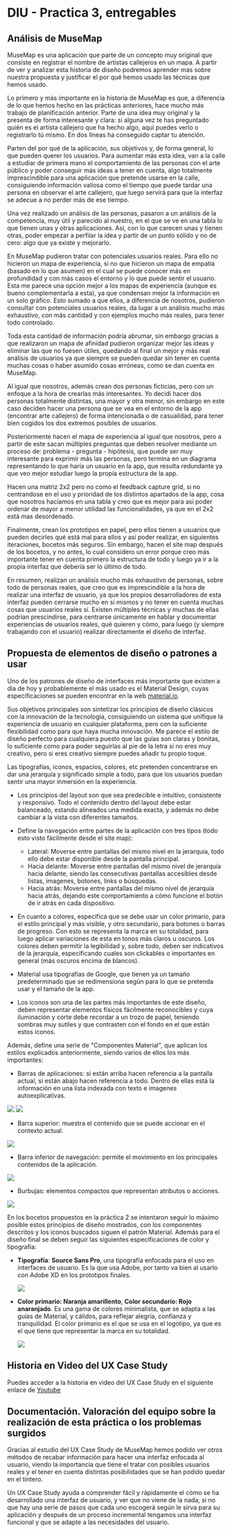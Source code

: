 # DIU - Practica 3, entregables

## Análisis de MuseMap   

MuseMap es una aplicación que parte de un concepto muy original que consiste en registrar el nombre de artistas callejeros en un mapa. A partir de ver y analizar esta historia de diseño podremos aprender más sobre nuestra propuesta y justificar el por qué hemos usado las técnicas que hemos usado.

Lo primero y más importante en la historia de MuseMap es que, a diferencia de lo que hemos hecho en las prácticas anteriores, hace mucho más trabajo de planificación anterior. Parte de una idea muy original y la presenta de forma interesante y clara: si alguna vez te has preguntado quién es el artista callejero que ha hecho algo, aquí puedes verlo o registrarlo tú mismo. En dos líneas ha conseguido captar tu atención.

Parten del por qué de la aplicación, sus objetivos y, de forma general, lo que pueden querer los usuarios. Para aumentar más esta idea, van a la calle a estudiar de primera mano el comportamiento de las personas con el arte público y poder conseguir más ideas a tener en cuenta, algo totalmente imprescindible para una aplicación que pretende usarse en la calle, consiguiendo información valiosa como el tiempo que puede tardar una persona en observar el arte callejero, que luego servirá para que la interfaz se adecue a no perder más de ese tiempo.

Una vez realizado un análisis de las personas, pasaron a un análisis de la competencia, muy útil y parecido al nuestro, en el que se ve en una tabla lo que tienen unas y otras aplicaciones. Así, con lo que carecen unas y tienen otras, poder empezar a perfilar la idea y partir de un punto sólido y no de cero: algo que ya existe y mejorarlo.

En MuseMap pudieron tratar con potenciales usuarios reales. Para ello no hicieron un mapa de experiencia, si no que hicieron un mapa de empatía (basado en lo que asumen) en el cual se puede conocer más en profundidad y con más casos el entorno y lo que puede sentir el usuario. Esta me parece una opción mejor a los mapas de experiencia (aunque es bueno complementarla a esta), ya que condensan mejor la información en un solo gráfico. Esto sumado a que ellos, a diferencia de nosotros, pudieron consultar con potenciales usuarios reales, da lugar a un análisis mucho más exhaustivo, con más cantidad y con ejemplos mucho más reales, para tener todo controlado.

Toda esta cantidad de información podría abrumar, sin embargo gracias a que realizaron un mapa de afinidad pudieron organizar mejor las ideas y eliminar las que no fuesen útiles, quedando al final un mejor y más real análisis de usuarios ya que siempre se pueden quedar sin tener en cuenta muchas cosas o haber asumido cosas erróneas, como se dan cuenta en MuseMap.

Al igual que nosotros, además crean dos personas ficticias, pero con un enfoque a la hora de crearlas más interesantes. Yo decidí hacer dos personas totalmente distintas, una mayor y otra menor, sin embargo en este caso deciden hacer una persona que se vea en el entorno de la app (encontrar arte callejero) de forma intencionada o de casualidad, para tener bien cogidos los dos extremos posibles de usuarios. 

Posteriormente hacen el mapa de experiencia al igual que nosotros, pero a partir de este sacan múltiples preguntas que deben resolver mediante un proceso de: problema - pregunta - hipótesis, que puede ser muy interesante para exprimir más las personas, pero termina en un diagrama representando lo que haría un usuario en la app, que resulta redundante ya que veo mejor estudiar luego la propia estructura de la app.

Hacen una matriz 2x2 pero no como el feedback capture grid, si no centrandose en el uso y prioridad de los distintos apartados de la app, cosa que nosotros hacíamos en una tabla y creo que es mejor para así poder ordenar de mayor a menor utilidad las funcionalidades, ya que en el 2x2 está mas desordenado.

Finalmente, crean los prototipos en papel, pero ellos tienen a usuarios que pueden decirles qué está mal para ellos y así poder realizar, en siguientes iteraciones, bocetos más seguros. Sin embargo, hacen el site map después de los bocetos, y no antes, lo cual considero un error porque creo más importante tener en cuenta primero la estructura de todo y luego ya ir a la propia interfaz que debería ser lo último de todo.

En resumen, realizan un análisis mucho más exhaustivo de personas, sobre todo de personas reales, que creo que es imprescindible a la hora de realizar una interfaz de usuario, ya que los propios desarrolladores de esta interfaz pueden cerrarse mucho en si mismos y no tener en cuenta muchas cosas que usuarios reales sí. Existen múltiples técnicas y muchas de ellas podrían prescindirse, para centrarse únicamente en hablar y documentar experiencias de usuarios reales, qué quieren y cómo, para luego (y siempre trabajando con el usuario) realizar directamente el diseño de interfaz.


## Propuesta de elementos de diseño o patrones a usar 

Uno de los patrones de diseño de interfaces más importante que existen a día de hoy y probablemente el más usado es el Material Design, cuyas especificaciones se pueden encontrar en la web [material.io](https://material.io).

Sus objetivos principales son sintetizar los principios de diseño clásicos con la innovación de la tecnología, consiguiendo un sistema que unifique la experiencia de usuario en cualquier plataforma, pero con la suficiente flexibilidad como para que haya mucha innovación. Me parece el estilo de diseño perfecto para cualquiera puesto que las guías son claras y bonitas, lo suficiente como para poder seguirlas al pie de la letra si no eres muy creativo, pero si eres creativo siempre puedes añadir tu propio toque. 

Las tipografías, iconos, espacios, colores, etc pretenden concentrarse en dar una jerarquía y significado simple a todo, para que los usuarios puedan sentir una mayor inmersión en la experiencia.

- Los principios del layout son que sea predecible e intuitivo, consistente y responsivo. Todo el contenido dentro del layout debe estar balanceado, estando alineados una medida exacta, y además no debe cambiar a la vista con diferentes tamaños.
- Define la navegación entre partes de la aplicación con tres tipos (todo esto visto fácilmente desde el site map):
  - Lateral: Moverse entre pantallas del mismo nivel en la jerarquía, todo ello debe estar disponible desde la pantalla principal.
  - Hacia delante: Moverse entre pantallas del mismo nivel de jerarquía hacia delante, siendo las consecutivas pantallas accesibles desde listas, imagenes, botones, links o búsquedas.
  - Hacia atrás: Moverse entre pantallas del mismo nivel de jerarquía hacia atrás, dejando este comportamiento a cómo funcione el botón de ir atrás en cada dispositivo.

- En cuanto a colores, especifica que se debe usar un color primario, para el estilo principal y más visible, y otro secundario, para botones o barras de progreso. Con esto se representa la marca en su totalidad, para luego aplicar variaciones de esta en tonos más claros u oscuros. Los colores deben permitir la legibilidad y, sobre todo, deben ser indicativos de la jerarquía, especificando cuales son clickables o importantes en general (más oscuros encima de blancos).
- Material usa tipografías de Google, que tienen ya un tamaño predeterminado que se redimensiona según para lo que se pretenda usar y el tamaño de la app.
- Los iconos son una de las partes más importantes de este diseño, deben representar elementos físicos fácilmente reconocibles y cuya iluminación y corte debe recordar a un trozo de papel, teniendo sombras muy sutiles y que contrasten con el fondo en el que están estos iconos.

Además, define una serie de "Componentes Material", que aplican los estilos explicados anteriormente, siendo varios de ellos los más importantes:

- Barras de aplicaciones: si están arriba hacen referencia a la pantalla actual, si están abajo hacen referencia a todo. Dentro de ellas está la información en una lista indexada con texto e imagenes autoexplicativas.

![](appbar.png)
![](lists.png)

- Barra superior: muestra el contenido que se puede accionar en el contexto actual. 

![](backdrop.png)

- Barra inferior de navegación: permite el movimiento en los principales contenidos de la aplicación.

![](bottomnavigation.png)

- Burbujas: elementos compactos que representan atributos o acciones. 

![](chips.png)

En los bocetos propuestos en la práctica 2 se intentaron seguir lo máximo posible estos principios de diseño mostrados, con los componentes descritos y los iconos buscados siguen el patrón Material. Además para el diseño final se deben seguir las siguientes especificaciones de color y tipografía:

- **Tipografía**: **Source Sans Pro**, una tipografía enfocada para el uso en interfaces de usuario. Es la que usa Adobe, por tanto va bien al usarlo con Adobe XD en los prototipos finales.

  ![](tipografia.png)

- **Color primario: Naranja amarillento**, **Color secundario: Rojo anaranjado**. Es una gama de colores minimalista, que se adapta a las guías de Material, y cálidos, para reflejar alegría, confianza y tranquilidad. El color primario es el que se usa en el logotipo, ya que es el que tiene que representar la marca en su totalidad.

  ![](colores.png)

## Historia en Video del UX Case Study

Puedes acceder a la historia en video del UX Case Study en el siguiente enlace de [Youtube](https://www.youtube.com/watch?v=_o0Hp5upIC0)

## Documentación. Valoración del equipo sobre la realización de esta práctica o los problemas surgidos

Gracias al estudio del UX Case Study de MuseMap hemos podido ver otros métodos de recabar información para hacer una interfaz enfocada al usuario, viendo la importancia que tiene el tratar con posibles usuarios reales y el tener en cuenta distintas posibilidades que se han podido quedar en el tintero. 

Un UX Case Study ayuda a comprender fácil y rápidamente el cómo se ha desarrollado una interfaz de usuario, y ver que no viene de la nada, si no que hay una serie de pasos que cada uno escogerá según le sirva para su aplicación y después de un proceso incremental tengamos una interfaz funcional y que se adapte a las necesidades del usuario.